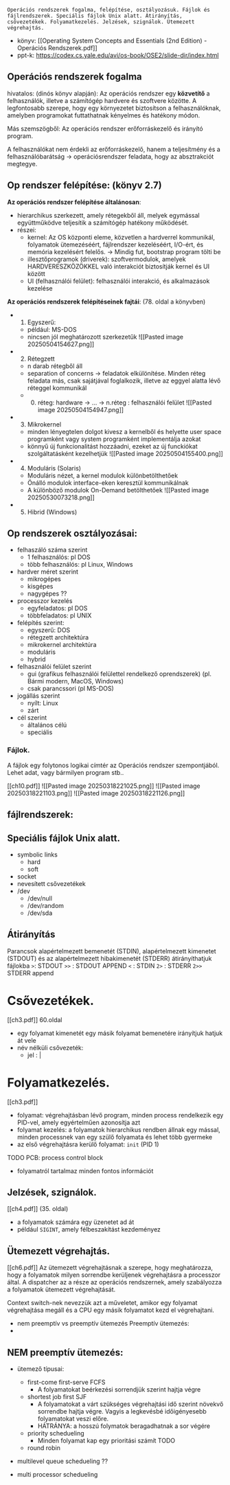 ```
Operációs rendszerek fogalma, felépítése, osztályozásuk. Fájlok és fájlrendszerek. Speciális fájlok Unix alatt. Átirányítás, csővezetékek. Folyamatkezelés. Jelzések, szignálok. Ütemezett végrehajtás.
```
- könyv: [[Operating System Concepts and Essentials (2nd Edition) - Operációs Rendszerek.pdf]]
- ppt-k: https://codex.cs.yale.edu/avi/os-book/OSE2/slide-dir/index.html

## Operációs rendszerek fogalma
hivatalos: (dinós könyv alapján):
Az operációs rendszer egy **közvetítő** a felhasználók, illetve a számítógép hardvere és szoftvere közötte. A legfontosabb szerepe, hogy egy környezetet biztosítson a felhasználóknak, amelyben programokat futtathatnak kényelmes és hatékony módon.

Más szemszögből:
Az operációs rendszer erőforráskezelő és irányító program.

A felhasználókat nem érdekli az erőforráskezelő, hanem a teljesítmény és a felhasználóbarátság -> operációsrendszer feladata, hogy az absztrakciót megtegye.

## Op rendszer felépítése: (könyv 2.7)
**Az operációs rendszer felépítése általánosan**:
- hierarchikus szerkezett, amely rétegekből áll, melyek egymással együttműködve teljesítik a számítógép hatékony működését.
- részei:
	- kernel: Az OS központi eleme, közvetlen a hardverrel kommunikál, folyamatok ütemezéséért, fájlrendszer kezeléséért, I/O-ért, és memória kezelésért felelős. -> Mindig fut, bootstrap program tölti be
	- illesztőprogramok (driverek): szoftvermodulok, amelyek HARDVERESZKÖZÖKKEL való interakciót biztosítják kernel és UI között
	- UI (felhasználói felület): felhasználói interakció, és alkalmazások kezelése



**Az operációs rendszerek felépítéseinek fajtái**: (78. oldal a könyvben)
- 1. Egyszerű: 
	- például: MS-DOS
	- nincsen jól meghatározott szerkezetűk
![[Pasted image 20250504154627.png]]
- 2. Rétegzett
	- n darab rétegből áll
	- separation of concerns -> feladatok elkülönítése. Minden réteg feladata más, csak sajátjával foglalkozik, illetve az eggyel alatta lévő réteggel kommunikál
	- 0. réteg: hardware -> ... -> n.réteg : felhasználói felület
![[Pasted image 20250504154947.png]]
- 3. Mikrokernel
	- minden lényegtelen dolgot kivesz a kernelből és helyette user space programként vagy system programként implementálja azokat
	- könnyű új funkcionalitást hozzáadni, ezeket az új funckiókat szolgáltatásként kezelhetjük
![[Pasted image 20250504155400.png]]
- 4. Moduláris (Solaris)
	- Moduláris nézet, a kernel modulok különbetölthetőek
	- Önálló modulok interface-eken keresztül kommunikálnak
	- A különböző modulok On-Demand betölthetőek
![[Pasted image 20250530073218.png]]
- 5. Hibrid (Windows)
## Op rendszerek osztályozásai:
- felhaszáló száma szerint
	- 1 felhasználós: pl DOS
	- több felhasználós: pl Linux, Windows
- hardver méret szerint
	- mikrogépes
	- kisgépes
	- nagygépes ??
- processzor kezelés
	- egyfeladatos: pl DOS
	- többfeladatos: pl UNIX
- felépítés szerint:
	- egyszerű: DOS
	- rétegzett architektúra
	- mikrokernel architektúra
	- moduláris
	- hybrid
- felhasználói felület szerint
	- gui (grafikus felhasználói felülettel rendelkező oprendszerek) (pl. Bármi modern, MacOS, Windows)
	- csak parancssori (pl MS-DOS)
- jogállás szerint
	- nyílt: Linux
	- zárt
- cél szerint
	- általános célú
	- speciális

### Fájlok.
A fájlok egy folytonos logikai címtér az Operációs rendszer szempontjából.
Lehet adat, vagy bármilyen program stb..



[[ch10.pdf]]
![[Pasted image 20250318221025.png]]
![[Pasted image 20250318221103.png]]
![[Pasted image 20250318221126.png]]
## fájlrendszerek:
## Speciális fájlok Unix alatt.
- symbolic links
	- hard
	- soft
 - socket
 - nevesített csővezetékek
 - /dev
	 - /dev/null
	 - /dev/random
	 - /dev/sda

## Átirányítás
Parancsok alapértelmezett bemenetét (STDIN), alapértelmezett kimenetet (STDOUT) és az alapértelmezett hibakimenetét (STDERR) átirányíthatjuk fájlokba
`>`: STDOUT
`>>` : STDOUT APPEND
`<` : STDIN
`2>` : STDERR
`2>>` STDERR append


# Csővezetékek.
[[ch3.pdf]] 60.oldal
- egy folyamat kimenetét egy másik folyamat bemenetére irányítjuk hatjuk át vele
- név nélküli csővezeték:
	- jel : |

# Folyamatkezelés.
[[ch3.pdf]]
- folyamat: végrehajtásban lévő program, minden process rendelkezik egy PID-vel, amely egyértelműen azonosítja azt
- folyamat kezelés: a folyamatok hierarchikus rendben állnak egy mással, minden processnek van egy szülő folyamata és lehet több gyermeke
- az első végrehajtásra kerülő folyamat: `init` (PID 1)

TODO
PCB: process control block
- folyamatról tartalmaz minden fontos információt
## Jelzések, szignálok.
[[ch4.pdf]] (35. oldal)
- a folyamatok számára egy üzenetet ad át
- például `SIGINT`, amely félbeszakítást kezdeményez

## Ütemezett végrehajtás.
[[ch6.pdf]]
Az ütemezett végrehajtásnak a szerepe, hogy meghatározza, hogy a folyamatok milyen sorrendbe kerüljenek végrehajtásra a processzor által.
A dispatcher az a része az operációs rendszernek, amely szabályozza a folyamatok ütemezett végrehajtását.

Context switch-nek nevezzük azt a műveletet, amikor egy folyamat végrehajtása megáll és a CPU egy másik folyamatot kezd el végrehajtani.

- nem preemptív vs preemptív ütemezés 
Preemptív ütemezés:
- 
NEM preemptív ütemezés:
- 

- ütemező típusai: 
	- first-come first-serve FCFS
		- A folyamatokat beérkezési sorrendjük szerint hajtja végre
	- shortest job first SJF
		- A folyamatokat a várt szükséges végrehajtási idő szerint növekvő sorrendbe hajtja végre. Vagyis a legkevésbé időigényesebb folyamatokat veszi előre.
		- HÁTRÁNYA: a hosszú folymatok beragadhatnak a sor végére
	- priority schedueling
		- Minden folyamat kap egy prioritási számít TODO
	- round robin

- multilevel queue schedueling ??
- multi processor schedueling
